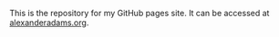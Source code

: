 This is the repository for my GitHub pages site. It can be accessed at [alexanderadams.org](https://www.alexanderadams.org).
